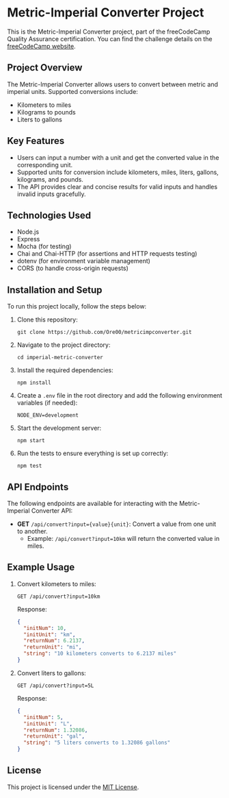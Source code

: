 
# Metric-Imperial Converter Project

This is the Metric-Imperial Converter project, part of the freeCodeCamp Quality Assurance certification. 
You can find the challenge details on the [freeCodeCamp website](https://www.freecodecamp.org/learn/quality-assurance/quality-assurance-projects/metric-imperial-converter).

## Project Overview

The Metric-Imperial Converter allows users to convert between metric and imperial units. 
Supported conversions include:
- Kilometers to miles
- Kilograms to pounds
- Liters to gallons

## Key Features

- Users can input a number with a unit and get the converted value in the corresponding unit.
- Supported units for conversion include kilometers, miles, liters, gallons, kilograms, and pounds.
- The API provides clear and concise results for valid inputs and handles invalid inputs gracefully.

## Technologies Used

- Node.js
- Express
- Mocha (for testing)
- Chai and Chai-HTTP (for assertions and HTTP requests testing)
- dotenv (for environment variable management)
- CORS (to handle cross-origin requests)

## Installation and Setup

To run this project locally, follow the steps below:

1. Clone this repository:
    ```
    git clone https://github.com/Ore00/metricimpconverter.git
    ```

2. Navigate to the project directory:
    ```
    cd imperial-metric-converter
    ```

3. Install the required dependencies:
    ```
    npm install
    ```

4. Create a `.env` file in the root directory and add the following environment variables (if needed):
    ```
    NODE_ENV=development
    ```

5. Start the development server:
    ```
    npm start
    ```

6. Run the tests to ensure everything is set up correctly:
    ```
    npm test
    ```

## API Endpoints

The following endpoints are available for interacting with the Metric-Imperial Converter API:

- **GET** `/api/convert?input={value}{unit}`: Convert a value from one unit to another.
    - Example: `/api/convert?input=10km` will return the converted value in miles.

## Example Usage

1. Convert kilometers to miles:
    ```
    GET /api/convert?input=10km
    ```

    Response:
    ```json
    {
      "initNum": 10,
      "initUnit": "km",
      "returnNum": 6.2137,
      "returnUnit": "mi",
      "string": "10 kilometers converts to 6.2137 miles"
    }
    ```

2. Convert liters to gallons:
    ```
    GET /api/convert?input=5L
    ```

    Response:
    ```json
    {
      "initNum": 5,
      "initUnit": "L",
      "returnNum": 1.32086,
      "returnUnit": "gal",
      "string": "5 liters converts to 1.32086 gallons"
    }
    ```

## License

This project is licensed under the [MIT License](https://opensource.org/license/mit).
